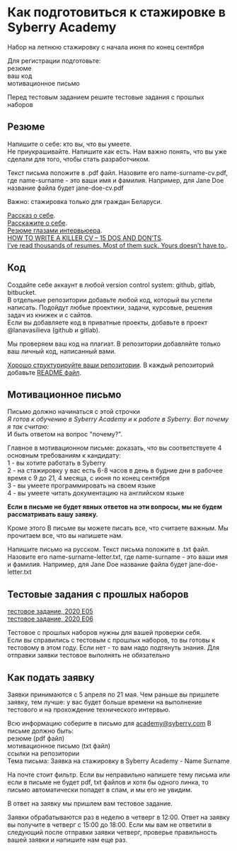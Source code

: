 # Как подготовиться к стажировке в Syberry Academy

Набор на летнюю стажировку с начала июня по конец сентября

Для регистрации подготовьте:  
резюме  
ваш код  
мотивационное письмо  

Перед тестовым заданием решите тестовые задания с прошлых наборов

## Резюме
Напишите о себе: кто вы, что вы умеете.  
Не приукрашивайте. Напишите как есть. Нам важно понять, что вы уже сделали для того, чтобы стать разработчиком.  

Текст письма положите в .pdf файл. Назовите его name-surname-cv.pdf, где name-surname - это ваши имя и фамилия. Например, для Jane Doe название файла будет jane-doe-cv.pdf

Важно: стажировка только для граждан Беларуси. <br>

[Рассказ о себе](https://maximilyahov.ru/blog/all/rasskaz-o-sebe/).   
[Расскажите о себе](https://megaplan.ru/blog/management/get-a-job/).   
[Резюме глазами интервьюера](https://habr.com/ru/company/tinkoff/blog/474894/).   
[HOW TO WRITE A KILLER CV – 15 DOS AND DON’TS](https://cleareurope.eu/write-killer-cv-15-dos-donts/).      
[I’ve read thousands of resumes. Most of them suck. Yours doesn’t have to.](https://emeyerson.medium.com/ive-read-thousands-of-resumes-most-of-them-suck-yours-doesn-t-have-to-ab6107fa8ace).   

## Код
Создайте себе аккаунт в любой version control system: github, gitlab, bitbucket.  
В отдельные репозитории добавьте любой код, который вы успели написать. Подойдут любые проектики, задачи, курсовые, решения задач из книжек и с сайтов.   
Если вы добавляете код в приватные проекты, добавьте в проект @lanavasilieva (github и gitlab).  

Мы проверяем ваш код на плагиат. В репозитории добавляйте только ваш личный код, написанный вами.  

[Хорошо структурируйте ваши репозитории](https://softwareengineering.stackexchange.com/questions/86914/whats-the-best-structure-for-a-repository). 
В каждый репозиторий добавьте [README файл](https://www.makeareadme.com/).  

## Мотивационное письмо
Письмо должно начинаться с этой строчки  
*Я готов к обучению в Syberry Academy и к работе в Syberry. Вот почему я так считаю:*   
И быть ответом на вопрос "почему?".

Главное в мотивационном письме: доказать, что вы соответствуете 4 основным требованиям к кандидату:<br>
1 - вы хотите работать в Syberry<br>
2 - на стажировку у вас есть 6-8 часов в день в будние дни в рабочее время с 9 до 21, 4 месяца, с июня по конец сентября<br>
3 - вы умеете программировать на своем языке<br>
4 - вы умеете читать документацию на английском языке<br>

**Если в письме не будет явных ответов на эти вопросы, мы не будем рассматривать вашу заявку.** <br>

Кроме этого В письме вы можете писать все, что считаете важным. Мы прочитаем все, что вы напишете нам. <br>

Напишите письмо на русском. Текст письма положите в .txt файл. Назовите его name-surname-letter.txt, где name-surname - это ваши имя и фамилия. Например, для Jane Doe название файла будет jane-doe-letter.txt

## Тестовые задания с прошлых наборов  
[тестовое задание, 2020 Е05](https://github.com/SyberryAcademy/Tasks-Library/blob/master/Matrix-Operations/matrix-operations.md)  
[тестовое задание, 2020 Е06](https://github.com/SyberryAcademy/Syberry-Academy-Test-Task-For-Developers/blob/main/intervals.md)

Тестовое с прошлых наборов нужны для вашей проверки себя. <br>
Если вы справились с тестовым с прошлых наборов, то вы готовы к тестовому в этом году. Если нет - то вам надо подтянуть знания.
Для отправки заявки тестовое выполнять не обязательно

## Как подать заявку
Заявки принимаются с 5 апреля по 21 мая. Чем раньше вы пришлете заявку, тем лучше: у вас будет больше времени на выполнение тестового и на прохождение технического интервью.<br>

Всю информацию соберите в письмо для academy@syberry.com
В письме должно быть:  
резюме (pdf файл)  
мотивационное письмо (txt файл)  
ссылки на репозитории    
Тема письма: Заявка на стажировку в Syberry Academy - Name Surname

На почте стоит фильтр. Если вы неправильно напишете тему письма или если в письме не будет pdf, txt файлов и хотя бы одного линка, то письмо автоматически попадет в спам, и мы его не увидим.  

В ответ на заявку мы пришлем вам тестовое задание.  

Заявки обрабатываются раз в неделю в четверг в 12:00. Ответ на заявку вы получите в четверг с 15:00 до 18:00. Если мы вам не ответили в следующий после отправки заявки четверг, проверье правильность вашей заявки и напишите нам еще раз.
